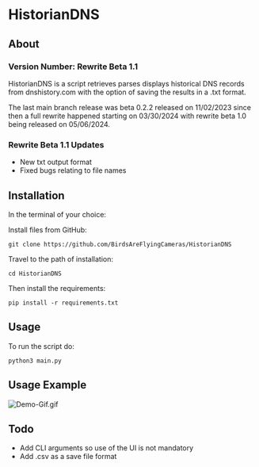# HistorianDNS

## About

### Version Number: Rewrite Beta 1.1

HistorianDNS is a script retrieves parses displays historical DNS records from dnshistory.com with the option of saving the results in a .txt format.

The last main branch release was beta 0.2.2 released on 11/02/2023 since then a full rewrite happened starting on 03/30/2024 with rewrite beta 1.0 being released on 05/06/2024.

### Rewrite Beta 1.1 Updates

- New txt output format
- Fixed bugs relating to file names


## Installation 

In the terminal of your choice:

Install files from GitHub:

    git clone https://github.com/BirdsAreFlyingCameras/HistorianDNS

Travel to the path of installation:

    cd HistorianDNS

Then install the requirements:

    pip install -r requirements.txt


## Usage

To run the script do:

    python3 main.py


## Usage Example

![Demo-Gif.gif](Gifs/Demo-Gif.gif)


## Todo

- Add CLI arguments so use of the UI is not mandatory
- Add .csv as a save file format 